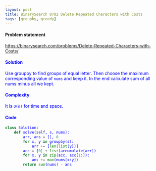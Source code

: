 ```yaml
---
layout: post
title: BinarySearch 0702 Delete Repeated Characters with Costs
tags: [groupby, greedy]
---
```


#### Problem statement

<a href="https://binarysearch.com/problems/Delete-Repeated-Characters-with-Costs/"> <font color = blue>https://binarysearch.com/problems/Delete-Repeated-Characters-with-Costs/

#### Solution
Use groupby to find groups of equal letter. Then choose the maximum corresponding value of `nums` and keep it. In the end calculate sum of all nums minus all we kept.

#### Complexity
It is `O(n)` for time and space.

#### Code
```python
class Solution:
    def solve(self, s, nums):
        arr, ans = [], 0
        for x, y in groupby(s):
            arr += [len(list(y))]
        acc = [0] + list(accumulate(arr))
        for x, y in zip(acc, acc[1:]):
            ans += max(nums[x:y])
        return sum(nums) - ans
```
